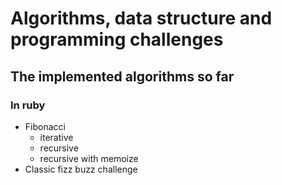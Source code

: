 # Algorithms, data structure and programming challenges

## The implemented algorithms so far

### In ruby
- Fibonacci
  - iterative
  - recursive
  - recursive with memoize
- Classic fizz buzz challenge
